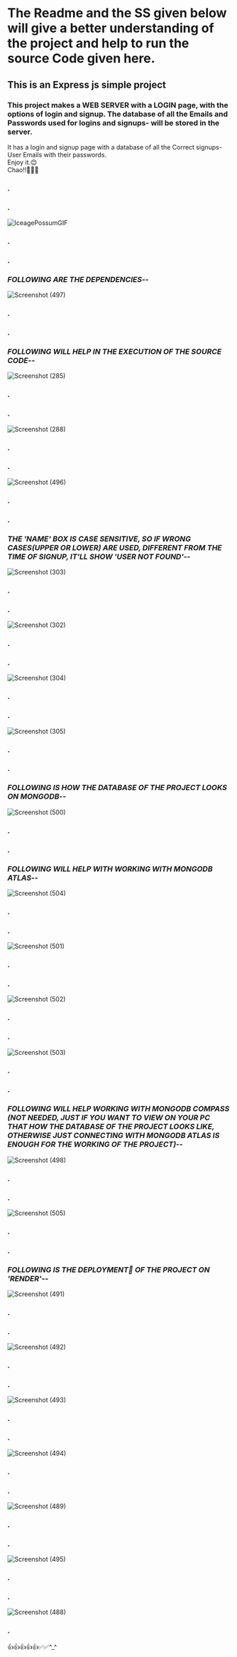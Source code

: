 # The Readme and the SS given below will give a better understanding of the project and help to run the source Code given here.
## This is an Express js simple project
### This project makes a **WEB SERVER** with a LOGIN page, with the options of **login** and **signup**. The database of all the Emails and Passwords used for logins and signups- will be stored in the server.

It has a login and signup page with a database of all the Correct signups- User Emails with their passwords.                                                                                         
Enjoy it.😊                                                                                                                                                                       
Chao!!👷‍♂️🫡 
### .
### .
![IceagePossumGIF](https://github.com/Ukashashere/Login_signup_Ukasha/assets/116743795/1dc10ab2-6ea2-4d88-acc0-6d60cb2ce4df)     
### .
### .
### ***FOLLOWING ARE THE DEPENDENCIES***--
![Screenshot (497)](https://github.com/Ukashashere/Llogin/assets/116743795/1bdd9c9a-b329-421c-82bb-657a3fa44ae3)                                                          
### .
### .
### ***FOLLOWING WILL HELP IN THE EXECUTION OF THE SOURCE CODE***--
![Screenshot (285)](https://github.com/Ukashashere/Login_signup_Ukasha/assets/116743795/94e52c0a-51d1-4497-afc0-96a1cd87f102)                                                
### .
### .
![Screenshot (288)](https://github.com/Ukashashere/Login_signup_Ukasha/assets/116743795/a1b45c81-35d0-44c1-9c37-a703aa6fae5a)                                               
### .
### .
![Screenshot (496)](https://github.com/Ukashashere/Llogin/assets/116743795/10e7ef42-af94-4903-8b92-7a2527a849e1)                                                 
### .
### .
### ***THE 'NAME' BOX IS CASE SENSITIVE, SO IF WRONG CASES(UPPER OR LOWER) ARE USED, DIFFERENT FROM THE TIME OF SIGNUP, IT'LL SHOW 'USER NOT FOUND'***--
![Screenshot (303)](https://github.com/Ukashashere/Login_signup_Ukasha/assets/116743795/ffa4749b-a7ce-4978-bc76-699684a725e7)
### .
### .
![Screenshot (302)](https://github.com/Ukashashere/Login_signup_Ukasha/assets/116743795/d4cb13e5-d293-4d15-b7ec-23bfea6a71fd)
### .
### .
![Screenshot (304)](https://github.com/Ukashashere/Login_signup_Ukasha/assets/116743795/29b3a87b-59fc-4514-9644-860ca1455bd8)
### .
### .
![Screenshot (305)](https://github.com/Ukashashere/Login_signup_Ukasha/assets/116743795/8ec612c2-4c67-41b7-afb1-84694b92991a)
### .
### .
### ***FOLLOWING IS HOW THE DATABASE OF THE PROJECT LOOKS ON MONGODB***--
![Screenshot (500)](https://github.com/Ukashashere/Llogin/assets/116743795/4b6cc07e-9ada-467b-9dd1-de81ad175912)
### .
### .
### ***FOLLOWING WILL HELP WITH WORKING WITH MONGODB ATLAS***--
![Screenshot (504)](https://github.com/Ukashashere/Llogin/assets/116743795/993e6f17-feb1-4b97-b9a9-982cf1ad5ee3)
### .
### .
![Screenshot (501)](https://github.com/Ukashashere/Llogin/assets/116743795/f3f0f261-3694-4bcc-8559-e70b799ce692)
### .
### .
![Screenshot (502)](https://github.com/Ukashashere/Llogin/assets/116743795/ba1290b9-715b-4163-956f-4eb97d31df45)
### .
### .
![Screenshot (503)](https://github.com/Ukashashere/Llogin/assets/116743795/ce084008-ec9c-4402-8db4-b75de6a0e6ee)
### .
### .
### ***FOLLOWING WILL HELP WORKING WITH MONGODB COMPASS (NOT NEEDED, JUST IF YOU WANT TO VIEW ON YOUR PC THAT HOW THE DATABASE OF THE PROJECT LOOKS LIKE, OTHERWISE JUST CONNECTING WITH MONGODB ATLAS IS ENOUGH FOR THE WORKING OF THE PROJECT)***--
![Screenshot (498)](https://github.com/Ukashashere/Llogin/assets/116743795/c6deed32-ea02-4d72-b4f8-11b156120c57)
### .
### .
![Screenshot (505)](https://github.com/Ukashashere/Llogin/assets/116743795/438892af-f0b9-4362-a04d-d7d67cd081b0)
### .
### .
### ***FOLLOWING IS THE DEPLOYMENT🚀 OF THE PROJECT ON 'RENDER'***--
![Screenshot (491)](https://github.com/Ukashashere/Llogin/assets/116743795/64a6753f-bbdd-45aa-813c-c2acf51d8f16)
### .
### .
![Screenshot (492)](https://github.com/Ukashashere/Llogin/assets/116743795/ae35a854-94a7-43b0-9e5e-102c7e13883e)
### .
### .
![Screenshot (493)](https://github.com/Ukashashere/Llogin/assets/116743795/0b358dbc-b9bc-45c1-9915-d2962432bd8e)
### .
### .
![Screenshot (494)](https://github.com/Ukashashere/Llogin/assets/116743795/8f2cb12b-c66f-496d-ab1a-6c9c0ab8a0ce)
### .
### .
![Screenshot (489)](https://github.com/Ukashashere/Llogin/assets/116743795/7d5c3599-f310-458a-8641-c01a6761ae31)
### .
### .
![Screenshot (495)](https://github.com/Ukashashere/Llogin/assets/116743795/9fe7ec42-58d7-4e58-b39a-bf9b9b34bb49)
### .
### .
![Screenshot (488)](https://github.com/Ukashashere/Llogin/assets/116743795/bc9bdb24-e7ac-4b91-95b1-7815af16b16d)
### .






👍👍👍👍👍✅✅^_^




